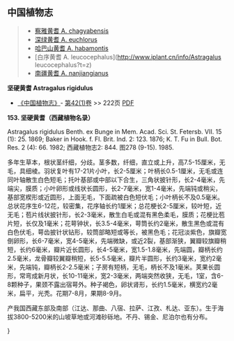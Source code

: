 

## 中国植物志

> * [察雅黄耆  A.  chagyabensis](Astragalus-chagyabensis-察雅黄耆.md)
> * [深绿黄耆  A.  euchlorus](Astragalus-euchlorus-深绿黄耆.md)
> * [哈巴山黄耆  A.  habamontis](Astragalus-habamontis-哈巴山黄耆.md)
> * [白序黄耆  A.  leucocephalus](http://www.iplant.cn/info/Astragalus leucocephalus?t=z)
> * [南疆黄耆  A.  nanjiangianus](Astragalus-nanjiangianus-南疆黄耆.md)


**坚硬黄耆 Astragalus rigidulus**

* [《中国植物志》](http://www.iplant.cn/frps)- [第42(1)卷](http://www.iplant.cn/frps/vol/42(1)) >> 222页 [PDF](http://www.iplant.cn/frps/pdf/42(1)/222.pdf)


**153. 坚硬黄耆（西藏植物名录）**

Astragalus rigidulus Benth. ex Bunge in Mem. Acad. Sci. St. Fetersb. VII. 15 (1): 25. 1869; Baker in Hook. f. Fl. Brit. Ind. 2: 123. 1876; K. T. Fu in Bull. Bot. Res. 2 (4): 66. 1982; 西藏植物志2: 844. 图278 (9-15). 1985.

多年生草本，根状茎纤细，分歧。茎多数，纤细，直立或上升，高7.5-15厘米，无毛，具细棱。羽状复叶有17-21片小叶，长2-5厘米；叶柄长0.5-1厘米，无毛或连同叶轴散生白色短毛；托叶基部或中部以下合生，三角状披针形，长2-4毫米，先端尖，膜质；小叶卵形或线状长圆形，长2-7毫米，宽1-4毫米，先端钝或稍尖，基部宽楔形或近圆形，上面无毛，下面疏被白色短伏毛；小叶柄长不及0.5毫米。总状花序生6-12花，较密集，花序轴长约1厘米；总花梗长2-5厘米，较叶短，近无毛；苞片线状披针形，长2-3毫米，散生白毛或混有黑色柔毛，膜质；花梗比苞片短，长仅及1毫米；花萼钟状，长3.5-4毫米，萼筒长约2毫米，散生黑色或混有白色伏毛，萼齿披针状钻形，较筒部略短或等长，被黑色毛；花冠淡紫色，旗瓣宽倒卵形，长6-7毫米，宽4-5毫米，先端微缺，或近2裂，基部渐狭，翼瓣较旗瓣稍短，长约6毫米，瓣片近长圆形，长4-5毫米，宽1.5-1.8毫米，先端圆，瓣柄长约2.5毫米，龙骨瓣较翼瓣稍短，长5-5.5毫米，瓣片半圆形，长约3毫米，宽约2毫米，先端钝，瓣柄长2-2.5毫米；子房有短柄，无毛，柄长不及1毫米。荚果长圆形，常弯成新月状，长10-11毫米，宽2-3毫米，两端突然收狭，无毛，1室，含6-8颗种子，果颈不露出宿萼外。种子褐色，卵状肾形，长约1.5毫米，横宽约2毫米，扁平，光秃。花期7-8月，果期8-9月。

产我国西藏东部及南部（江达、那曲、八宿、拉萨、江孜、札达、亚东）。生于海拔3800-5200米的山坡草地或河滩砂砾地。不丹、锡金、尼泊尔也有分布。

}